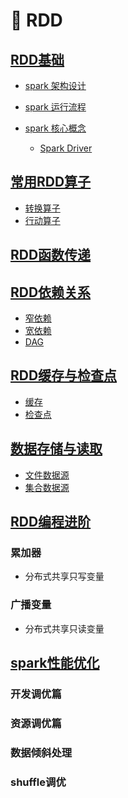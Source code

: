 # 📖 RDD
## [RDD基础](basics)

- [spark 架构设计](basics/spark-core.md)

- [spark 运行流程](basics/spark-core.md)

- [spark 核心概念](basics/spark-core.md)
  - [Spark Driver](basics/spark-core.md)
## [常用RDD算子](basics)
  - [转换算子](basics)
  - [行动算子](basics)
## [RDD函数传递](basics)
## [RDD依赖关系](basics)
  - [窄依赖](basics)
  - [宽依赖](basics)
  - [DAG](basics)
## [RDD缓存与检查点](basics)
  - [缓存](basics)
  - [检查点](basics)
## [数据存储与读取](basics)
  - [文件数据源](basics)
  - [集合数据源](basics)

## [RDD编程进阶](basics)
### 累加器
-  分布式共享只写变量
### 广播变量
- 分布式共享只读变量
## [spark性能优化](basics)
### 开发调优篇
### 资源调优篇
### 数据倾斜处理
### shuffle调优